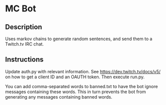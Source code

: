 # MC Bot

## Description

Uses markov chains to generate random sentences, and send them to a Twitch.tv IRC chat. 

## Instructions

Update auth.py with relevant information. See https://dev.twitch.tv/docs/v5/ on how to get a client ID and an OAUTH token. Then execute run.py.

You can add comma-separated words to banned.txt to have the bot ignore messages containing these words. This in turn prevents the bot from generating any messages containing banned words.
